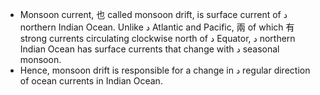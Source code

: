 - Monsoon current, 也 called monsoon drift, is surface current of د northern Indian Ocean. Unlike د Atlantic and Pacific,  兩 of which 有 strong currents circulating clockwise north of د Equator, د northern Indian Ocean has surface currents that change with د seasonal monsoon.  
- Hence, monsoon drift is responsible for a change in د regular direction of ocean currents in Indian Ocean.